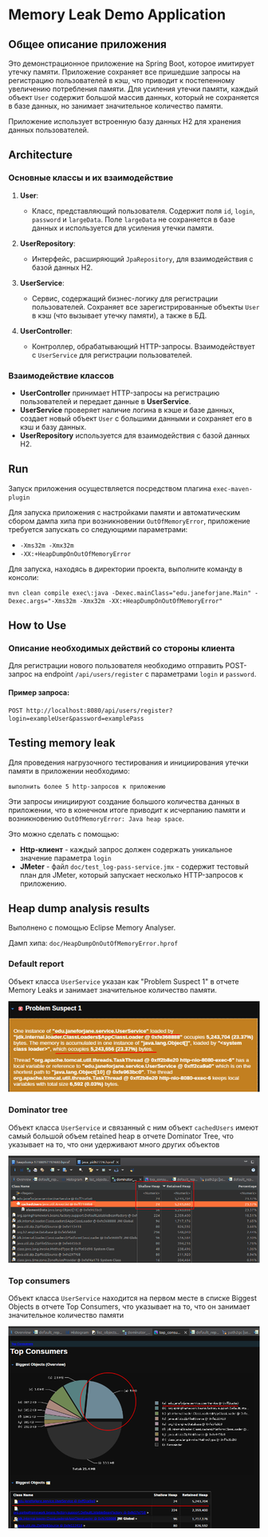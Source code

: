 # Memory Leak Demo Application

## Общее описание приложения

Это демонстрационное приложение на Spring Boot, которое имитирует утечку памяти. Приложение сохраняет все пришедшие запросы на регистрацию пользователей в кэш, что приводит к постепенному увеличению потребления памяти. Для усиления утечки памяти, каждый объект `User` содержит большой массив данных, который не сохраняется в базе данных, но занимает значительное количество памяти.

Приложение использует встроенную базу данных H2 для хранения данных пользователей.

## Architecture

### Основные классы и их взаимодействие

1. **User**:
    - Класс, представляющий пользователя. Содержит поля `id`, `login`, `password` и `largeData`. Поле `largeData` не сохраняется в базе данных и используется для усиления утечки памяти.

2. **UserRepository**:
    - Интерфейс, расширяющий `JpaRepository`, для взаимодействия с базой данных H2.

3. **UserService**:
    - Сервис, содержащий бизнес-логику для регистрации пользователей. Сохраняет все зарегистрированные объекты `User` в кэш (что вызывает утечку памяти), а также в БД.

4. **UserController**:
    - Контроллер, обрабатывающий HTTP-запросы. Взаимодействует с `UserService` для регистрации пользователей.

### Взаимодействие классов

- **UserController** принимает HTTP-запросы на регистрацию пользователей и передает данные в **UserService**.
- **UserService** проверяет наличие логина в кэше и базе данных, создает новый объект `User` с большими данными и сохраняет его в кэш и базу данных.
- **UserRepository** используется для взаимодействия с базой данных H2.


## Run

Запуск приложения осуществляется посредством плагина `exec-maven-plugin`

Для запуска приложения с настройками памяти и автоматическим сбором дампа хипа при возникновении `OutOfMemoryError`, 
приложение требуется запускать со следующими параметрами:

- `-Xms32m -Xmx32m`
- `-XX:+HeapDumpOnOutOfMemoryError`


Для запуска, находясь в директории проекта, выполните команду в консоли:

```commandline
mvn clean compile exec\:java -Dexec.mainClass="edu.janeforjane.Main" -Dexec.args="-Xms32m -Xmx32m -XX:+HeapDumpOnOutOfMemoryError"
```

## How to Use

### Описание необходимых действий со стороны клиента

Для регистрации нового пользователя необходимо отправить POST-запрос 
на endpoint `/api/users/register` с параметрами `login` и `password`.

#### Пример запроса:

```commandline
POST http://localhost:8080/api/users/register?login=exampleUser&password=examplePass
```

##  Testing memory leak

Для проведения нагрузочного тестирования и инициирования утечки памяти в приложении необходимо:

    выполнить более 5 http-запросов к приложению

Эти запросы инициируют создание большого количества данных в приложении, что в конечном итоге приводит к исчерпанию
памяти и возникновению `OutOfMemoryError: Java heap space`.

Это можно сделать с помощью:

- **Http-клиент** - каждый запрос должен содержать уникальное значение параметра `login`
- **JMeter** - файл `doc/test_log-pass-service.jmx` - содержит тестовый план  для JMeter, который запускает несколько HTTP-запросов к приложению.



##  Heap dump analysis results

Выполнено с помощью Eclipse Memory Analyser.

Дамп хипа: `doc/HeapDumpOnOutOfMemoryError.hprof`

### Default report

Объект класса `UserService` указан как "Problem Suspect 1" 
в отчете Memory Leaks и занимает значительное количество памяти.

![img.png](doc/img.png)

### Dominator tree

Объект класса `UserService` и связанный с ним объект `cachedUsers` имеют самый большой объем retained heap в отчете Dominator Tree, 
что указывает на то, что они удерживают много других объектов

![img_1.png](doc/img_1.png)

### Top consumers

Объект класса `UserService` находится на первом месте в списке Biggest Objects 
в отчете Top Consumers, что указывает на то, что он занимает значительное количество памяти

![img_2.png](doc/img_2.png)





